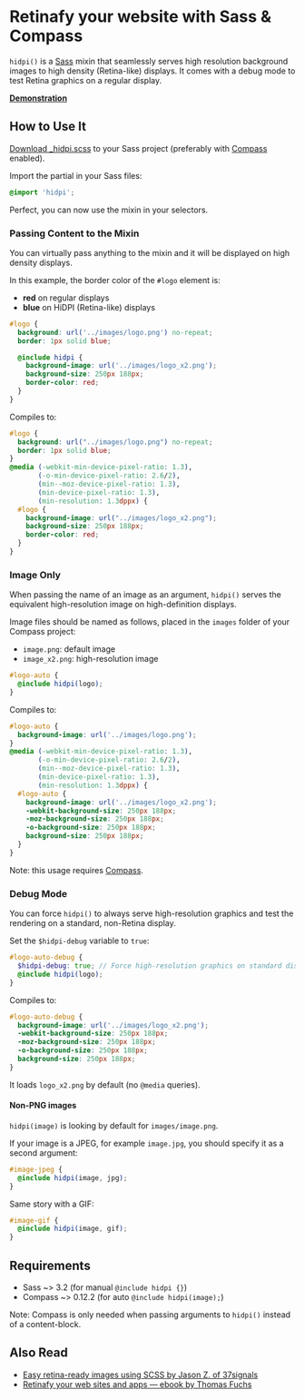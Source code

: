 # Retinafy your website with Sass & Compass

`hidpi()` is a [Sass](http://sass-lang.com/ "Sass - Syntactically Awesome Stylesheets") mixin that seamlessly serves high resolution
background images to high density (Retina-like) displays. It comes with a
debug mode to test Retina graphics on a regular display.

**[Demonstration](http://www.kaelig.fr/hidpi/examples/ "HiDPI Examples")**

## How to Use It

[Download _hidpi.scss](https://raw.github.com/kaelig/hidpi/master/_hidpi.scss)
to your Sass project (preferably with [Compass](http://compass-style.org/ "Compass Home | Compass Documentation") enabled).

Import the partial in your Sass files:

```scss
@import 'hidpi';
```

Perfect, you can now use the mixin in your selectors.

### Passing Content to the Mixin

You can virtually pass anything to the mixin and it will be displayed on high
density displays.

In this example, the border color of the `#logo` element is:

- **red** on regular displays
- **blue** on HiDPI (Retina-like) displays

```scss
#logo {
  background: url('../images/logo.png') no-repeat;
  border: 1px solid blue;

  @include hidpi {
    background-image: url('../images/logo_x2.png');
    background-size: 250px 188px;
    border-color: red;
  }
}
```

Compiles to:

```css
#logo {
  background: url("../images/logo.png") no-repeat;
  border: 1px solid blue;
}
@media (-webkit-min-device-pixel-ratio: 1.3),
       (-o-min-device-pixel-ratio: 2.6/2),
       (min--moz-device-pixel-ratio: 1.3),
       (min-device-pixel-ratio: 1.3),
       (min-resolution: 1.3dppx) {
  #logo {
    background-image: url("../images/logo_x2.png");
    background-size: 250px 188px;
    border-color: red;
  }
}
```

### Image Only

When passing the name of an image as an argument, `hidpi()` serves the
equivalent high-resolution image on high-definition displays.

Image files should be named as follows, placed in the `images` folder
of your Compass project:

- `image.png`: default image
- `image_x2.png`: high-resolution image

```scss
#logo-auto {
  @include hidpi(logo);
}
```

Compiles to:

```css
#logo-auto {
  background-image: url('../images/logo.png');
}
@media (-webkit-min-device-pixel-ratio: 1.3),
       (-o-min-device-pixel-ratio: 2.6/2),
       (min--moz-device-pixel-ratio: 1.3),
       (min-device-pixel-ratio: 1.3),
       (min-resolution: 1.3dppx) {
  #logo-auto {
    background-image: url('../images/logo_x2.png');
    -webkit-background-size: 250px 188px;
    -moz-background-size: 250px 188px;
    -o-background-size: 250px 188px;
    background-size: 250px 188px;
  }
}
```

Note: this usage requires [Compass](http://compass-style.org/ "Compass Home | Compass Documentation").

### Debug Mode

You can force `hidpi()` to always serve high-resolution graphics and test
the rendering on a standard, non-Retina display.

Set the `$hidpi-debug` variable to `true`:

```scss
#logo-auto-debug {
  $hidpi-debug: true; // Force high-resolution graphics on standard displays
  @include hidpi(logo);
}
```

Compiles to:

```css
#logo-auto-debug {
  background-image: url('../images/logo_x2.png');
  -webkit-background-size: 250px 188px;
  -moz-background-size: 250px 188px;
  -o-background-size: 250px 188px;
  background-size: 250px 188px;
}
```

It loads `logo_x2.png` by default (no `@media` queries).

#### Non-PNG images

`hidpi(image)` is looking by default for `images/image.png`.

If your image is a JPEG, for example `image.jpg`, you should specify it as
a second argument:

```scss
#image-jpeg {
  @include hidpi(image, jpg);
}
```

Same story with a GIF:

```scss
#image-gif {
  @include hidpi(image, gif);
}
```

## Requirements

- Sass ~> 3.2 (for manual `@include hidpi {}`)
- Compass ~> 0.12.2 (for auto `@include hidpi(image);`)

Note: Compass is only needed when passing arguments to `hidpi()` instead of
a content-block.

## Also Read

- [Easy retina-ready images using SCSS by Jason Z. of 37signals](http://37signals.com/svn/posts/3271-easy-retina-ready-images-using-scss)
- [Retinafy your web sites and apps — ebook by Thomas Fuchs](http://retinafy.me/)